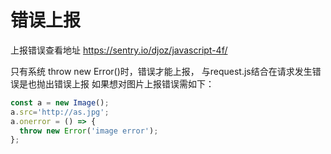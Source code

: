 # 错误上报
上报错误查看地址 https://sentry.io/djoz/javascript-4f/

只有系统 throw new Error()时，错误才能上报，
与request.js结合在请求发生错误是也抛出错误上报
如果想对图片上报错误需如下：

```javascript
const a = new Image();
a.src='http://as.jpg';
a.onerror = () => {
  throw new Error('image error');
};
```
